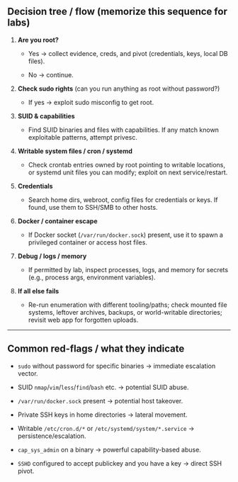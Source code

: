 ## Decision tree / flow (memorize this sequence for labs)

1. **Are you root?**
    
    - Yes → collect evidence, creds, and pivot (credentials, keys, local DB files).
        
    - No → continue.
        
2. **Check sudo rights** (can you run anything as root without password?)
    
    - If yes → exploit sudo misconfig to get root.
        
3. **SUID & capabilities**
    
    - Find SUID binaries and files with capabilities. If any match known exploitable patterns, attempt privesc.
        
4. **Writable system files / cron / systemd**
    
    - Check crontab entries owned by root pointing to writable locations, or systemd unit files you can modify; exploit on next service/restart.
        
5. **Credentials**
    
    - Search home dirs, webroot, config files for credentials or keys. If found, use them to SSH/SMB to other hosts.
        
6. **Docker / container escape**
    
    - If Docker socket (`/var/run/docker.sock`) present, use it to spawn a privileged container or access host files.
        
7. **Debug / logs / memory**
    
    - If permitted by lab, inspect processes, logs, and memory for secrets (e.g., process args, environment variables).
        
8. **If all else fails**
    
    - Re-run enumeration with different tooling/paths; check mounted file systems, leftover archives, backups, or world-writable directories; revisit web app for forgotten uploads.
        

---

## Common red-flags / what they indicate

- `sudo` without password for specific binaries → immediate escalation vector.
    
- SUID `nmap`/`vim`/`less`/`find`/`bash` etc. → potential SUID abuse.
    
- `/var/run/docker.sock` present → potential host takeover.
    
- Private SSH keys in home directories → lateral movement.
    
- Writable `/etc/cron.d/*` or `/etc/systemd/system/*.service` → persistence/escalation.
    
- `cap_sys_admin` on a binary → powerful capability-based abuse.
    
- `SSHD` configured to accept publickey and you have a key → direct SSH pivot.
